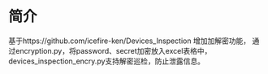 ﻿# 简介
基于https://github.com/icefire-ken/Devices_Inspection
增加加解密功能，
通过encryption.py，将password、secret加密放入excel表格中，devices_inspection_encry.py支持解密巡检，防止泄露信息。
